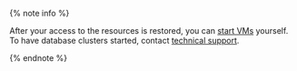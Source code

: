 {% note info %}

After your access to the resources is restored, you can [start VMs](../compute/operations/vm-control/vm-stop-and-start.md) yourself. To have database clusters started, contact [technical support](https://cloud.yandex.com/support).

{% endnote %}

